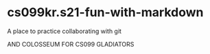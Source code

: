 # cs099kr.s21-fun-with-markdown
A place to practice collaborating with git 

AND COLOSSEUM FOR CS099 GLADIATORS
